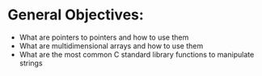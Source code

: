 # General Objectives:

- What are pointers to pointers and how to use them
- What are multidimensional arrays and how to use them
- What are the most common C standard library functions to manipulate strings
